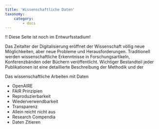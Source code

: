 ```yaml
---
title: 'Wissenschaftliche Daten'
taxonomy:
    category:
        - docs
---
```


!! Diese Seite ist noch im Entwurfsstadium!

Das Zeitalter der Digitalisierung eröffnet der Wissenschaft völlig neue Möglichkeiten, aber neue Probleme und Herausforderungen. Traditionell werden wissenschaftliche Erkenntnisse in Forschungsartikeln, Konferenzbänden oder Büchern veröffentlicht. Wichtiger Bestandteil jeder Publikationen ist eine detaillierte Beschreibung der Methodik und der


Das wissenschaftliche Arbeiten mit Daten

- OpenAIRE
- FAIR Prinzipien
- Reproduzierbarkeit
- Wiederverwendbarkeit
- Transparenz
- Allein reicht nicht aus
- Research Compendia
- Daten Zitieren
